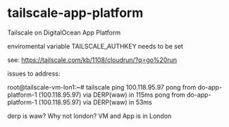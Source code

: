 # tailscale-app-platform
Tailscale on DigitalOcean App Platform

enviromental variable TAILSCALE_AUTHKEY needs to be set

see: https://tailscale.com/kb/1108/cloudrun/?q=go%20run

issues to address:

root@tailscale-vm-lon1:~# tailscale ping 100.118.95.97
pong from do-app-platform-1 (100.118.95.97) via DERP(waw) in 115ms
pong from do-app-platform-1 (100.118.95.97) via DERP(waw) in 53ms

derp is waw? Why not london? VM and App is in London
